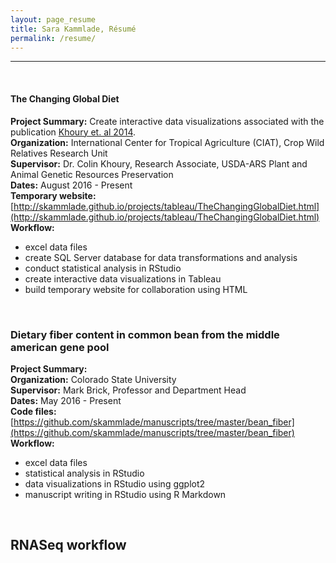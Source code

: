 ```yaml
---
layout: page_resume
title: Sara Kammlade, Résumé
permalink: /resume/
---
```

***
<br/>

#### The Changing Global Diet
**Project Summary:**  Create interactive data visualizations associated with the publication [Khoury et. al 2014](http://dx.doi.org/10.1073/pnas.1313490111).  
**Organization:** International Center for Tropical Agriculture (CIAT), Crop Wild Relatives Research Unit  
**Supervisor:** Dr. Colin Khoury, Research Associate, USDA-ARS Plant and Animal Genetic Resources Preservation  
**Dates:** August 2016 - Present  
**Temporary website:** [http://skammlade.github.io/projects/tableau/TheChangingGlobalDiet.html](http://skammlade.github.io/projects/tableau/TheChangingGlobalDiet.html) 
**Workflow:**

* excel data files  
* create SQL Server database for data transformations and analysis   
* conduct statistical analysis in RStudio   
* create interactive data visualizations in Tableau   
* build temporary website for collaboration using HTML    

<br/>

### Dietary fiber content in common bean from the middle american gene pool   
**Project Summary:**    
**Organization:** Colorado State University   
**Supervisor:** Mark Brick, Professor and Department Head   
**Dates:** May 2016 - Present   
**Code files:** [https://github.com/skammlade/manuscripts/tree/master/bean_fiber](https://github.com/skammlade/manuscripts/tree/master/bean_fiber)
**Workflow:**   

* excel data files
* statistical analysis in RStudio
* data visualizations in RStudio using ggplot2
* manuscript writing in RStudio using R Markdown

<br/>

## RNASeq workflow   